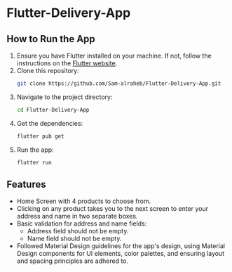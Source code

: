 # Flutter-Delivery-App

## How to Run the App

1. Ensure you have Flutter installed on your machine. If not, follow the instructions on the [Flutter website](https://flutter.dev/docs/get-started/install).
2. Clone this repository:
   ```sh
   git clone https://github.com/Sam-alraheb/Flutter-Delivery-App.git
   ```
3. Navigate to the project directory:
   ```sh
   cd Flutter-Delivery-App
   ```
4. Get the dependencies:
   ```sh
   flutter pub get
   ```
5. Run the app:
   ```sh
   flutter run
   ```

## Features

- Home Screen with 4 products to choose from.
- Clicking on any product takes you to the next screen to enter your address and name in two separate boxes.
- Basic validation for address and name fields:
  - Address field should not be empty.
  - Name field should not be empty.
- Followed Material Design guidelines for the app's design, using Material Design components for UI elements, color palettes, and ensuring layout and spacing principles are adhered to.
